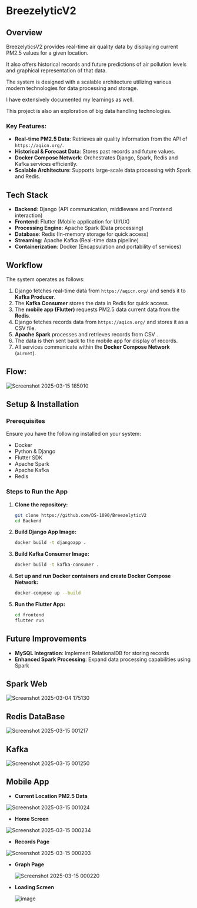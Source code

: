 # BreezelyticV2


## Overview
BreezelyticsV2 provides real-time air quality data by displaying current PM2.5 values for a given location. 

It also offers historical records and future predictions of air pollution levels and graphical representation of that data. 

The system is designed with a scalable architecture utilizing various modern technologies for data processing and storage.

I have extensively documented my learnings as well.

This project is also an exploration of big data handling technologies.

### Key Features:
- **Real-time PM2.5 Data**: Retrieves air quality information from the API of `https://aqicn.org/`.
- **Historical & Forecast Data**: Stores past records and  future values.
- **Docker Compose Network**: Orchestrates Django, Spark, Redis and Kafka services efficiently.
- **Scalable Architecture**: Supports large-scale data processing with Spark and Redis.

## Tech Stack
- **Backend**: Django (API communication, middleware and Frontend interaction)
- **Frontend**: Flutter (Mobile application for UI/UX)
- **Processing Engine**: Apache Spark (Data processing)
- **Database**: Redis (In-memory storage for quick access)
- **Streaming**: Apache Kafka (Real-time data pipeline)
- **Containerization**: Docker (Encapsulation and portability of services)

## Workflow
The system operates as follows:
1. Django fetches real-time data from `https://aqicn.org/` and sends it to **Kafka Producer**.
2. The **Kafka Consumer** stores the data in Redis for quick access.
3. The **mobile app (Flutter)** requests PM2.5 data current data from the **Redis**.
4. Django fetches records data from `https://aqicn.org/` and stores it as a CSV file.
5. **Apache Spark** processes and retrieves records from CSV .
6. The data is then sent back to the mobile app for display of records.
7. All services communicate within the **Docker Compose Network** (`airnet`).

## Flow:

![Screenshot 2025-03-15 185010](https://github.com/user-attachments/assets/76dd352a-77f1-4441-a3f5-01efc968e99d)

## Setup & Installation
### Prerequisites
Ensure you have the following installed on your system:
- Docker
- Python & Django
- Flutter SDK
- Apache Spark
- Apache Kafka
- Redis
### Steps to Run the App
1. **Clone the repository:**
   ```bash
   git clone https://github.com/DS-1090/BreezelyticV2
   cd Backend
   ```
   
2. **Build Django App Image:**
   ```bash
   docker build -t djangoapp .
   ```
3. **Build Kafka Consumer Image:**
   ```bash
   docker build -t kafka-consumer .
    ```
4. **Set up and run Docker containers and create Docker Compose Network:**
   ```bash
   docker-compose up --build
   ```

5. **Run the Flutter App:**
   ```bash
   cd frontend
   flutter run
   ```

## Future Improvements
- **MySQL Integration**: Implement RelationalDB for storing records
- **Enhanced Spark Processing**: Expand data processing capabilities using Spark 

## Spark Web
![Screenshot 2025-03-04 175130](https://github.com/user-attachments/assets/f9d3337c-5c9a-401a-bfd3-793806dbf45f)


## Redis DataBase
![Screenshot 2025-03-15 001217](https://github.com/user-attachments/assets/6f90260e-bb9e-4777-bf42-6ffa22addc9a)

## Kafka
![Screenshot 2025-03-15 001250](https://github.com/user-attachments/assets/8fa43aec-d54a-4604-80e3-b0c0c7194317)



## Mobile App


- **Current Location PM2.5 Data**
  
![Screenshot 2025-03-15 001024](https://github.com/user-attachments/assets/7187d9df-179a-4c60-978e-5a996073d69e)


- **Home Screen**
  
![Screenshot 2025-03-15 000234](https://github.com/user-attachments/assets/25f2198e-62a4-4084-bbf7-6d2a3d33d82c)


- **Records Page**
  
![Screenshot 2025-03-15 000203](https://github.com/user-attachments/assets/d62dd4b4-3af9-418e-be70-192cb89126ec)


- **Graph Page**
  
  ![Screenshot 2025-03-15 000220](https://github.com/user-attachments/assets/c413a214-d2fe-4c93-ace6-ce92c30fccf0)

- **Loading Screen**
  
  ![image](https://github.com/user-attachments/assets/dec38bba-5ead-4320-af1c-08063d3b99a6)

